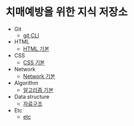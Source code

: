 # 치매예방을 위한 지식 저장소

-   Git
    -   [git CLI](/git/git_CLI.md)
-   HTML 
    -   [HTML 기본](/html/html.md)
-   CSS
    -   [CSS 기본](/css/css.md)
-   Network
    -   [Network 기본](/network/network.md)
-   Algorithm
    -   [알고리즘 기본](/algorithm/algorithm.md)
-   Data structure
    -   [자료구조](/data%20structure/data%20structure.md)
-   Etc
    -   [etc](/etc./etc.md)